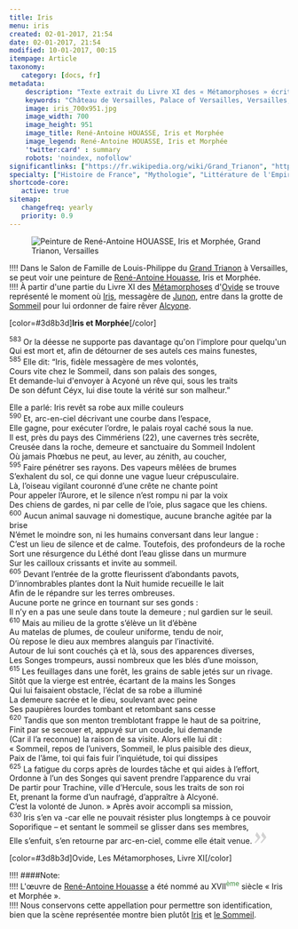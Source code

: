 ```yaml
---
title: Iris
menu: iris
created: 02-01-2017, 21:54
date: 02-01-2017, 21:54
modified: 10-01-2017, 00:15
itempage: Article
taxonomy:
   category: [docs, fr]
metadata:
    description: "Texte extrait du Livre XI des « Métamorphoses » écrit par l'écrivain latin Ovide qui a inspiré au peintre René-Antoine HOUASSE le sujet de la toile « Iris et Morphée »."
    keywords: "Château de Versailles, Palace of Versailles, Versailles, Louis 14, Louis XIV, Louis 14th, Ovid, The Metamorphoses, Grand Trianon, Trianon, Tiresias, Minerva, Minerve and Tiresias, René-Antoine HOUASSE"
    image: iris_700x951.jpg
    image_width: 700
    image_height: 951
    image_title: René-Antoine HOUASSE, Iris et Morphée
    image_legend: René-Antoine HOUASSE, Iris et Morphée
    'twitter:card' : summary
    robots: 'noindex, nofollow'
significantlinks: ["https://fr.wikipedia.org/wiki/Grand_Trianon", "https://fr.wikipedia.org/wiki/Ren%C3%A9-Antoine_Houasse", "https://fr.wikipedia.org/wiki/M%C3%A9tamorphoses_(Ovide)", "https://fr.wikipedia.org/wiki/Ovide", "https://fr.wikipedia.org/wiki/Iris_(mythologie)", "https://fr.wikipedia.org/wiki/Junon", "https://fr.wikipedia.org/wiki/Hypnos", "https://fr.wikipedia.org/wiki/Alcyone"]
specialty: ["Histoire de France", "Mythologie", "Littérature de l'Empire Romain", "Culure de la cour de France", "Palais de Versailles", "Château de Versailles", "Trianon", "Grand Trianon", "René-Antoine HOUASSE", "Iris", "Morphée"]
shortcode-core:
   active: true
sitemap:
   changefreq: yearly
   priority: 0.9
---
```

<figure><picture>
<source
sizes="(max-width: 767px) 98vw, (min-width: 959px) 50vw, 86vw"
srcset="
/user/sites/docs/pages/01.reference/02.versailles/03.trianon/03.iris/iris-280.webp 280w,
/user/sites/docs/pages/01.reference/02.versailles/03.trianon/03.iris/iris-380.webp 380w,
/user/sites/docs/pages/01.reference/02.versailles/03.trianon/03.iris/iris-480.webp 480w,
/user/sites/docs/pages/01.reference/02.versailles/03.trianon/03.iris/iris-640.webp 640w,
/user/sites/docs/pages/01.reference/02.versailles/03.trianon/03.iris/iris_700x951.webp 700w"
type="image/webp">
<img
src="/user/sites/docs/pages/01.reference/02.versailles/03.trianon/03.iris/iris_700x951.jpg" title="Peinture de René-Antoine HOUASSE, Iris et Morphée, Grand Trianon, Versailles" alt="Peinture de René-Antoine HOUASSE, Iris et Morphée, Grand Trianon, Versailles" class="class-diane-img"
sizes="(max-width: 767px) 98vw, (min-width: 959px) 50vw, 86vw"
srcset="
/user/sites/docs/pages/01.reference/02.versailles/03.trianon/03.iris/iris-280.jpg 280w,
/user/sites/docs/pages/01.reference/02.versailles/03.trianon/03.iris/iris-380.jpg 380w,
/user/sites/docs/pages/01.reference/02.versailles/03.trianon/03.iris/iris-480.jpg 480w,
/user/sites/docs/pages/01.reference/02.versailles/03.trianon/03.iris/iris-640.jpg 640w,
/user/sites/docs/pages/01.reference/02.versailles/03.trianon/03.iris/iris_700x951.jpg 700w">
</picture></figure>

!!!! Dans le Salon de Famille de Louis-Philippe du [Grand Trianon][1] à Versailles, se peut voir une peinture de [René-Antoine Houasse][2], Iris et Morphée.  
!!!! À partir d'une partie du Livre XI des [Métamorphoses][3] d'[Ovide][4] se trouve représenté le moment où [Iris][5], messagère de [Junon][6], entre dans la grotte de [Sommeil][7] pour lui ordonner de faire rêver [Alcyone][8].   

[color=#3d8b3d]**Iris et Morphée**[/color]  

<sup>583</sup> 
Or la déesse ne supporte pas davantage qu'on l'implore pour quelqu'un  
Qui est mort et, afin de détourner de ses autels ces mains funestes,  
<sup>585</sup> 
Elle dit: “Iris, fidèle messagère de mes volontés,  
Cours vite chez le Sommeil, dans son palais des songes,  
Et demande-lui d'envoyer à Acyoné un rêve qui, sous les traits  
De son défunt Céyx, lui dise toute la vérité sur son malheur.”  

Elle a parlé: Iris revêt sa robe aux mille couleurs  
<sup>590</sup>
Et, arc-en-ciel décrivant une courbe dans l’espace,  
Elle gagne, pour exécuter l’ordre, le palais royal caché sous la nue.  
Il est, près du pays des Cimmériens (22), une cavernes très secrête,  
Creusée dans la roche, demeure et sanctuaire du Sommeil Indolent  
Où jamais Phœbus ne peut, au lever, au zénith, au coucher,  
<sup>595</sup>
Faire pénétrer ses rayons. Des vapeurs mêlées de brumes  
S’exhalent du sol, ce qui donne une vague lueur crépusculaire.  
Là, l’oiseau vigilant couronné d’une crête ne chante point  
Pour appeler l’Aurore, et le silence n’est rompu ni par la voix  
Des chiens de gardes, ni par celle de l’oie, plus sagace que les chiens.  
<sup>600</sup>
Aucun animal sauvage ni domestique, aucune branche agitée par la brise  
N’émet le moindre son, ni les humains conversant dans leur langue :  
C’est un lieu de silence et de calme. Toutefois, des profondeurs de la roche  
Sort une résurgence du Léthé dont l’eau glisse dans un murmure  
Sur les cailloux crissants et invite au sommeil.  
<sup>605</sup>
Devant l’entrée de la grotte fleurissent d’abondants pavots,  
D’innombrables plantes dont la Nuit humide recueille le lait  
Afin de le répandre sur les terres ombreuses.  
Aucune porte ne grince en tournant sur ses gonds :  
Il n’y en a pas une seule dans toute la demeure ; nul gardien sur le seuil.  
<sup>610</sup>
Mais au milieu de la grotte s’élève un lit d’ébène  
Au matelas de plumes, de couleur uniforme, tendu de noir,  
Où repose le dieu aux membres alanguis par l’inactivité.  
Autour de lui sont couchés çà et là, sous des apparences diverses,  
Les Songes trompeurs, aussi nombreux que les blés d’une moisson,  
<sup>615</sup>
Les feuillages dans une forêt, les grains de sable jetés sur un rivage.  
Sitôt que la vierge est entrée, écartant de la mains les Songes  
Qui lui faisaient obstacle, l’éclat de sa robe a illuminé  
La demeure sacrée et le dieu, soulevant avec peine  
Ses paupières lourdes tombant et retombant sans cesse  
<sup>620</sup>
Tandis que son menton tremblotant frappe le haut de sa poitrine,  
Finit par se secouer et, appuyé sur un coude, lui demande  
(Car il l’a reconnue) la raison de sa visite. Alors elle lui dit :  
« Sommeil, repos de l’univers, Sommeil, le plus paisible des dieux,  
Paix de l’âme, toi qui fais fuir l’inquiétude, toi qui dissipes  
<sup>625</sup>
La fatigue du corps après de lourdes tâche et qui aides à l’effort,  
Ordonne à l’un des Songes qui savent prendre l’apparence du vrai  
De partir pour Trachine, ville d’Hercule, sous les traits de son roi  
Et, prenant la forme d’un naufragé, d’appraître à Alcyoné.  
C’est la volonté de Junon. » Après avoir accompli sa mission,  
<sup>630</sup>
Iris s’en va -car elle ne pouvait résister plus longtemps à ce pouvoir  
Soporifique – et sentant le sommeil se glisser dans ses membres,  
Elle s’enfuit, s’en retourne par arc-en-ciel, comme elle était venue. <span><svg xmlns="http://www.w3.org/2000/svg" version="1" width="22px" height="22px" viewBox="0 0 78 78" fill="lightgrey" opacity="1"><path d="M1.5 68.9991L20.9102 45.395c.88226-1.10283.88226-1.54397.88226-1.76454 0-1.10286-1.76455-3.30857-2.8674-4.632L5.90836 23.9997 16.49877 3.0455 27.5273 18.48544c2.87047 3.97028 10.80793 15.88413 10.80793 19.19267 0 1.76458-.6617 2.4263-6.6171 9.7051C17.1605 65.25246 14.95478 67.01703 7.01425 74.9545L1.5 68.99908zm38.16172 0L59.0719 45.395c.88228-1.10283.88228-1.54397.88228-1.76454 0-1.10286-1.76457-3.30857-2.86742-4.632L44.07312 23.9997 54.6605 3.0455l11.03157 15.43992C68.55947 22.45572 76.5 34.36957 76.5 37.6781c0 1.76458-.6617 2.4263-6.6171 9.7051C55.32526 65.25246 53.11957 67.01703 45.17904 74.9545l-5.51732-5.9554z"/></svg></span>  

[color=#3d8b3d]Ovide, Les Métamorphoses, Livre XI[/color]  

!!!! ####Note:  
!!!! L'œuvre de [René-Antoine Houasse][2] a été nommé au XVII<sup style="color:#3d8b3d;">ème</sup> siècle « Iris et Morphée ».  
!!!! Nous conservons cette appellation pour permettre son identification, bien que la scène représentée montre bien plutôt [Iris][5] et [le Sommeil][7].  

[1]: https://fr.wikipedia.org/wiki/Grand_Trianon "https://fr.wikipedia.org/wiki/Grand Trianon"
[2]: https://fr.wikipedia.org/wiki/Ren%C3%A9-Antoine_Houasse "https://fr.wikipedia.org/wiki/René-Antoine Houasse"
[3]: https://fr.wikipedia.org/wiki/M%C3%A9tamorphoses_(Ovide) "https://fr.wikipedia.org/wiki/Métamorphoses (Ovide)"
[4]: https://fr.wikipedia.org/wiki/Ovide "https://fr.wikipedia.org/wiki/Ovide"
[5]: https://fr.wikipedia.org/wiki/Iris_(mythologie) "https://fr.wikipedia.org/wiki/Iris_(mythologie)"
[6]: https://fr.wikipedia.org/wiki/Junon "https://fr.wikipedia.org/wiki/Junon"
[7]: https://fr.wikipedia.org/wiki/Hypnos "https://fr.wikipedia.org/wiki/Hypnos"
[8]: https://fr.wikipedia.org/wiki/Alcyone "https://fr.wikipedia.org/wiki/Alcyone"